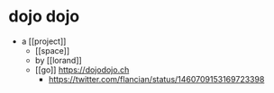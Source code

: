 # dojo dojo

- a [[project]]
  - [[space]]
  - by [[lorand]]
  - [[go]] https://dojodojo.ch
    - https://twitter.com/flancian/status/1460709153169723398

